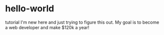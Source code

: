 # hello-world
tutorial
I'm new here and just trying to figure this out. My goal is to become a web developer and make $120k a year! 
